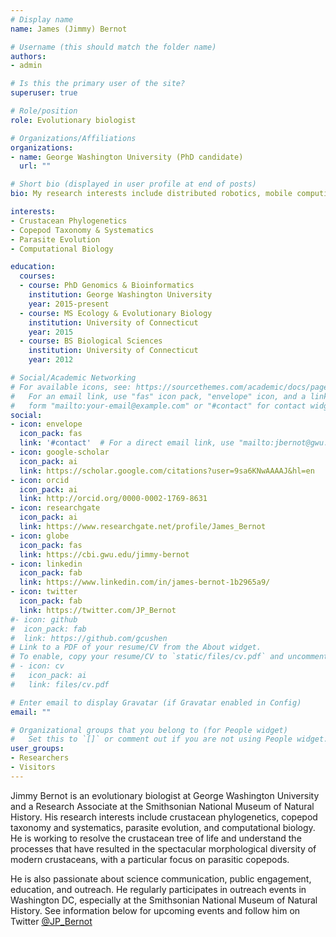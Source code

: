 ```yaml
---
# Display name
name: James (Jimmy) Bernot

# Username (this should match the folder name)
authors:
- admin

# Is this the primary user of the site?
superuser: true

# Role/position
role: Evolutionary biologist

# Organizations/Affiliations
organizations:
- name: George Washington University (PhD candidate)
  url: ""

# Short bio (displayed in user profile at end of posts)
bio: My research interests include distributed robotics, mobile computing and programmable matter.

interests:
- Crustacean Phylogenetics
- Copepod Taxonomy & Systematics
- Parasite Evolution
- Computational Biology

education:
  courses:
  - course: PhD Genomics & Bioinformatics
    institution: George Washington University
    year: 2015-present
  - course: MS Ecology & Evolutionary Biology
    institution: University of Connecticut
    year: 2015
  - course: BS Biological Sciences
    institution: University of Connecticut
    year: 2012

# Social/Academic Networking
# For available icons, see: https://sourcethemes.com/academic/docs/page-builder/#icons
#   For an email link, use "fas" icon pack, "envelope" icon, and a link in the
#   form "mailto:your-email@example.com" or "#contact" for contact widget.
social:
- icon: envelope
  icon_pack: fas
  link: '#contact'  # For a direct email link, use "mailto:jbernot@gwu.edu".
- icon: google-scholar
  icon_pack: ai
  link: https://scholar.google.com/citations?user=9sa6KNwAAAAJ&hl=en
- icon: orcid
  icon_pack: ai
  link: http://orcid.org/0000-0002-1769-8631
- icon: researchgate
  icon_pack: ai
  link: https://www.researchgate.net/profile/James_Bernot
- icon: globe
  icon_pack: fas
  link: https://cbi.gwu.edu/jimmy-bernot  
- icon: linkedin
  icon_pack: fab
  link: https://www.linkedin.com/in/james-bernot-1b2965a9/
- icon: twitter
  icon_pack: fab
  link: https://twitter.com/JP_Bernot
#- icon: github
#  icon_pack: fab
#  link: https://github.com/gcushen
# Link to a PDF of your resume/CV from the About widget.
# To enable, copy your resume/CV to `static/files/cv.pdf` and uncomment the lines below.
# - icon: cv
#   icon_pack: ai
#   link: files/cv.pdf

# Enter email to display Gravatar (if Gravatar enabled in Config)
email: ""

# Organizational groups that you belong to (for People widget)
#   Set this to `[]` or comment out if you are not using People widget.
user_groups:
- Researchers
- Visitors
---
```


Jimmy Bernot is an evolutionary biologist at George Washington University and a Research Associate at the Smithsonian National Museum of Natural History. His research interests include crustacean phylogenetics, copepod taxonomy and systematics, parasite evolution, and computational biology. He is working to resolve the crustacean tree of life and understand the processes that have resulted in the spectacular morphological diversity of modern crustaceans, with a particular focus on parasitic copepods.

He is also passionate about science communication, public engagement, education, and outreach. He regularly participates in outreach events in Washington DC, especially at the Smithsonian National Museum of Natural History. See information below for upcoming events and follow him on Twitter [@JP_Bernot](https://twitter.com/JP_Bernot)
